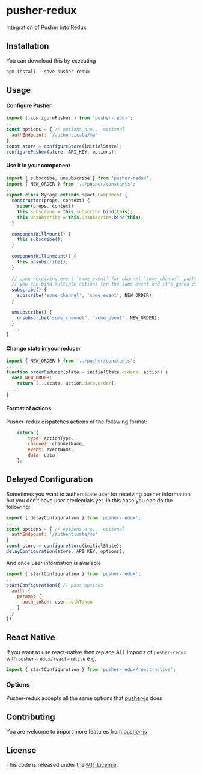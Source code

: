 # pusher-redux

Integration of Pusher into Redux

## Installation

You can download this by executing

`npm install --save pusher-redux`

## Usage

#### Configure Pusher
```javascript
import { configurePusher } from 'pusher-redux';
...
const options = { // options are... optional
  authEndpoint: '/authenticate/me'
}
const store = configureStore(initialState);
configurePusher(store, API_KEY, options);
```

#### Use it in your component
```javascript
import { subscribe, unsubscribe } from 'pusher-redux';
import { NEW_ORDER } from '../pusher/constants';
...
export class MyPage extends React.Component {
  constructor(props, context) {
    super(props, context);
    this.subscribe = this.subscribe.bind(this);
    this.unsubscribe = this.unsubscribe.bind(this);
  }

  componentWillMount() {
    this.subscribe();
  }
  
  componentWillUnmount() {
    this.unsubscribe();
  }
  
  // upon receiving event 'some_event' for channel 'some_channel' pusher-redux is going to dispatch action NEW_ORDER
  // you can bind multiple actions for the same event and it's gonna dispatch all of them
  subscribe() {
    subscribe('some_channel', 'some_event', NEW_ORDER);
  }
  
  unsubscribe() {
    unsubscribe('some_channel', 'some_event', NEW_ORDER);
  }
  ...
}
```

#### Change state in your reducer
```javascript
import { NEW_ORDER } from '../pusher/constants';
...
function orderReducer(state = initialState.orders, action) {
  case NEW_ORDER:
    return [...state, action.data.order];
  ...
}
```

#### Format of actions
Pusher-redux dispatches actions of the following format:
```javascript
    return {
        type: actionType,
        channel: channelName,
        event: eventName,
        data: data
    };
```

## Delayed Configuration
Sometimes you want to authenticate user for receiving pusher information, but you don't have user credentials yet.
In this case you can do the following:

```javascript
import { delayConfiguration } from 'pusher-redux';
...
const options = { // options are... optional
  authEndpoint: '/authenticate/me'
}
const store = configureStore(initialState);
delayConfiguration(store, API_KEY, options);
```

And once user information is available
```javascript
import { startConfiguration } from 'pusher-redux';
...
startConfiguration({ // pass options
  auth: {
    params: {
      auth_token: user.authToken
    }
  }
});
```

## React Native
If you want to use react-native then replace ALL imports of `pusher-redux` with `pusher-redux/react-native`
e.g.
```javascript
import { startConfiguration } from 'pusher-redux/react-native';
```

### Options

Pusher-redux accepts all the same options that [pusher-js](https://github.com/pusher/pusher-js#configuration) does

## Contributing
You are welcome to import more features from [pusher-js](https://github.com/pusher/pusher-js)

## License
This code is released under the [MIT License](http://www.opensource.org/licenses/MIT).
